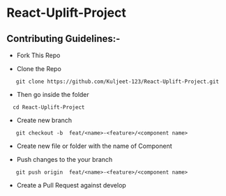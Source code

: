 # React-Uplift-Project


## Contributing Guidelines:-
* Fork This Repo 

* Clone the Repo
```
   git clone https://github.com/Kuljeet-123/React-Uplift-Project.git
```
* Then go inside the folder 
```
  cd React-Uplift-Project
```
* Create new branch 
```
   git checkout -b  feat/<name>-<feature>/<component name>
```
* Create new file or folder with the name of Component
 
* Push changes to the your branch
``` 
   git push origin  feat/<name>-<feature>/<component name>
```
* Create a Pull Request against develop
